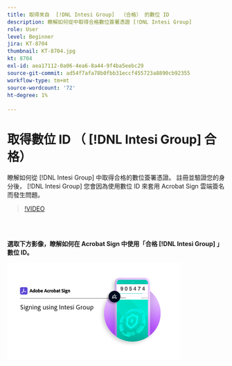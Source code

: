 ```yaml
---
title: 取得來自  [!DNL Intesi Group]  （合格） 的數位 ID
description: 瞭解如何從中取得合格數位簽署憑證 [!DNL Intesi Group]
role: User
level: Beginner
jira: KT-8704
thumbnail: KT-8704.jpg
kt: 8704
exl-id: aea17112-0a06-4ea6-8a44-9f4ba5eebc29
source-git-commit: ad54f7afa78b0fbb31eccf455723a8890cb92355
workflow-type: tm+mt
source-wordcount: '72'
ht-degree: 1%

---
```


# 取得數位 ID （ [!DNL Intesi Group] 合格）

瞭解如何從 [!DNL Intesi Group] 中取得合格的數位簽署憑證。 註冊並驗證您的身分後， [!DNL Intesi Group] 您會因為使用數位 ID 來套用 Acrobat Sign 雲端簽名而發生問題。

>[!VIDEO](https://video.tv.adobe.com/v/337064?quality=12&learn=on&hidetitle=true)

<br> 

**選取下方影像，瞭解如何在 Acrobat Sign 中使用「合格 [!DNL Intesi Group] 」數位 ID。**

[![macOS Sierra 中](assets/IntesiSign_400.png)](intesi-sign.md)

